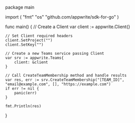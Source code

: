 package main

import (
    "fmt"
    "os"
    "github.com/appwrite/sdk-for-go"
)

func main() {
    // Create a Client
    var client := appwrite.Client{}

    // Set Client required headers
    client.SetProject("")
    client.SetKey("")

    // Create a new Teams service passing Client
    var srv := appwrite.Teams{
        client: &client
    }

    // Call CreateTeamMembership method and handle results
    var res, err := srv.CreateTeamMembership("[TEAM_ID]", "email@example.com", [], "https://example.com")
    if err != nil {
        panic(err)
    }

    fmt.Println(res)
}